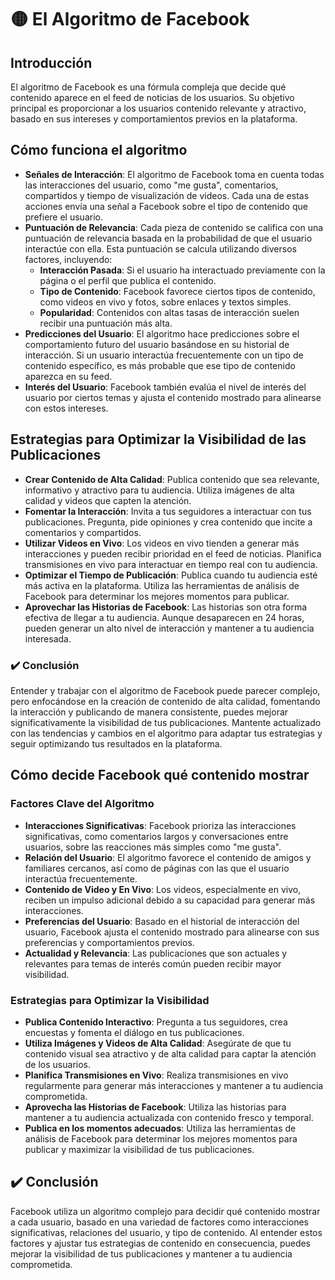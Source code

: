 # 🟡 El Algoritmo de Facebook

## Introducción
El algoritmo de Facebook es una fórmula compleja que decide qué contenido aparece en el feed de noticias de los usuarios. Su objetivo principal es proporcionar a los usuarios contenido relevante y atractivo, basado en sus intereses y comportamientos previos en la plataforma.

## Cómo funciona el algoritmo
- **Señales de Interacción**: El algoritmo de Facebook toma en cuenta todas las interacciones del usuario, como "me gusta", comentarios, compartidos y tiempo de visualización de videos. Cada una de estas acciones envía una señal a Facebook sobre el tipo de contenido que prefiere el usuario.
- **Puntuación de Relevancia**: Cada pieza de contenido se califica con una puntuación de relevancia basada en la probabilidad de que el usuario interactúe con ella. Esta puntuación se calcula utilizando diversos factores, incluyendo:
    - **Interacción Pasada**: Si el usuario ha interactuado previamente con la página o el perfil que publica el contenido.
    - **Tipo de Contenido**: Facebook favorece ciertos tipos de contenido, como videos en vivo y fotos, sobre enlaces y textos simples.
    - **Popularidad**: Contenidos con altas tasas de interacción suelen recibir una puntuación más alta.
- **Predicciones del Usuario**: El algoritmo hace predicciones sobre el comportamiento futuro del usuario basándose en su historial de interacción. Si un usuario interactúa frecuentemente con un tipo de contenido específico, es más probable que ese tipo de contenido aparezca en su feed.
- **Interés del Usuario**: Facebook también evalúa el nivel de interés del usuario por ciertos temas y ajusta el contenido mostrado para alinearse con estos intereses.

## Estrategias para Optimizar la Visibilidad de las Publicaciones
- **Crear Contenido de Alta Calidad**: Publica contenido que sea relevante, informativo y atractivo para tu audiencia. Utiliza imágenes de alta calidad y videos que capten la atención.
- **Fomentar la Interacción**: Invita a tus seguidores a interactuar con tus publicaciones. Pregunta, pide opiniones y crea contenido que incite a comentarios y compartidos.
- **Utilizar Videos en Vivo**: Los videos en vivo tienden a generar más interacciones y pueden recibir prioridad en el feed de noticias. Planifica transmisiones en vivo para interactuar en tiempo real con tu audiencia.
- **Optimizar el Tiempo de Publicación**: Publica cuando tu audiencia esté más activa en la plataforma. Utiliza las herramientas de análisis de Facebook para determinar los mejores momentos para publicar.
- **Aprovechar las Historias de Facebook**: Las historias son otra forma efectiva de llegar a tu audiencia. Aunque desaparecen en 24 horas, pueden generar un alto nivel de interacción y mantener a tu audiencia interesada.

### ✔️ Conclusión
Entender y trabajar con el algoritmo de Facebook puede parecer complejo, pero enfocándose en la creación de contenido de alta calidad, fomentando la interacción y publicando de manera consistente, puedes mejorar significativamente la visibilidad de tus publicaciones. Mantente actualizado con las tendencias y cambios en el algoritmo para adaptar tus estrategias y seguir optimizando tus resultados en la plataforma.

## Cómo decide Facebook qué contenido mostrar

### Factores Clave del Algoritmo
- **Interacciones Significativas**: Facebook prioriza las interacciones significativas, como comentarios largos y conversaciones entre usuarios, sobre las reacciones más simples como "me gusta".
- **Relación del Usuario**: El algoritmo favorece el contenido de amigos y familiares cercanos, así como de páginas con las que el usuario interactúa frecuentemente.
- **Contenido de Video y En Vivo**: Los videos, especialmente en vivo, reciben un impulso adicional debido a su capacidad para generar más interacciones.
- **Preferencias del Usuario**: Basado en el historial de interacción del usuario, Facebook ajusta el contenido mostrado para alinearse con sus preferencias y comportamientos previos.
- **Actualidad y Relevancia**: Las publicaciones que son actuales y relevantes para temas de interés común pueden recibir mayor visibilidad.

### Estrategias para Optimizar la Visibilidad
- **Publica Contenido Interactivo**: Pregunta a tus seguidores, crea encuestas y fomenta el diálogo en tus publicaciones.
- **Utiliza Imágenes y Videos de Alta Calidad**: Asegúrate de que tu contenido visual sea atractivo y de alta calidad para captar la atención de los usuarios.
- **Planifica Transmisiones en Vivo**: Realiza transmisiones en vivo regularmente para generar más interacciones y mantener a tu audiencia comprometida.
- **Aprovecha las Historias de Facebook**: Utiliza las historias para mantener a tu audiencia actualizada con contenido fresco y temporal.
- **Publica en los momentos adecuados**: Utiliza las herramientas de análisis de Facebook para determinar los mejores momentos para publicar y maximizar la visibilidad de tus publicaciones.

## ✔️ Conclusión
Facebook utiliza un algoritmo complejo para decidir qué contenido mostrar a cada usuario, basado en una variedad de factores como interacciones significativas, relaciones del usuario, y tipo de contenido. Al entender estos factores y ajustar tus estrategias de contenido en consecuencia, puedes mejorar la visibilidad de tus publicaciones y mantener a tu audiencia comprometida.
